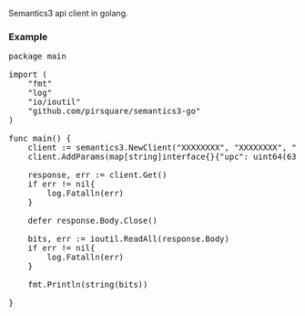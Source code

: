 Semantics3 api client in golang. 

### Example
<pre>
package main

import (
    "fmt"
    "log"
    "io/ioutil"
    "github.com/pirsquare/semantics3-go"
)

func main() {
    client := semantics3.NewClient("XXXXXXXX", "XXXXXXXX", "products")
    client.AddParams(map[string]interface{}{"upc": uint64(636926047593)})

    response, err := client.Get()
    if err != nil{
        log.Fatalln(err)
    }

    defer response.Body.Close()

    bits, err := ioutil.ReadAll(response.Body)
    if err != nil{
        log.Fatalln(err)
    }

    fmt.Println(string(bits))

}
</pre>